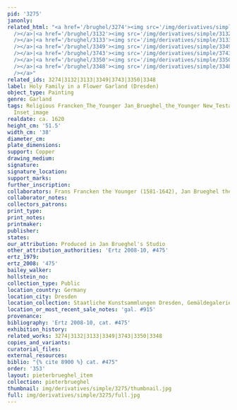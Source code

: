 ```yaml
---
pid: '3275'
janonly: 
related_html: "<a href='/brughel/3274'><img src='/img/derivatives/simple/3274/thumbnail.jpg'
  /></a>|<a href='/brughel/3132'><img src='/img/derivatives/simple/3132/thumbnail.jpg'
  /></a>|<a href='/brughel/3133'><img src='/img/derivatives/simple/3133/thumbnail.jpg'
  /></a>|<a href='/brughel/3349'><img src='/img/derivatives/simple/3349/thumbnail.jpg'
  /></a>|<a href='/brughel/3743'><img src='/img/derivatives/simple/3743/thumbnail.jpg'
  /></a>|<a href='/brughel/3350'><img src='/img/derivatives/simple/3350/thumbnail.jpg'
  /></a>|<a href='/brughel/3348'><img src='/img/derivatives/simple/3348/thumbnail.jpg'
  /></a>"
related_ids: 3274|3132|3133|3349|3743|3350|3348
label: Holy Family in a Flower Garland (Dresden)
object_type: Painting
genre: Garland
tags: Religious Francken_The_Younger Jan_Brueghel_the_Younger New_Testament Flowers
  Inset_image
realdate: ca. 1620
height_cm: '51.5'
width_cm: '38'
diameter_cm: 
plate_dimensions: 
support: Copper
drawing_medium: 
signature: 
signature_location: 
support_marks: 
further_inscription: 
collaborators: Frans Francken the Younger (1581-1642), Jan Brueghel the Younger (1601-1678)
collaborator_notes: 
collectors_patrons: 
print_type: 
print_notes: 
printmaker: 
publisher: 
states: 
our_attribution: Produced in Jan Brueghel's Studio
other_attribution_authorities: 'Ertz 2008-10, #475'
ertz_1979: 
ertz_2008: '475'
bailey_walker: 
hollstein_no: 
collection_type: Public
location_country: Germany
location_city: Dresden
location_collection: Staatliche Kunstsammlungen Dresden, Gemäldegalerie Alte Meister
location_or_most_recent_sale_notes: 'gal. #915'
provenance: 
bibliography: 'Ertz 2008-10, cat. #475'
exhibition_history: 
related_works: 3274|3132|3133|3349|3743|3350|3348
copies_and_variants: 
curatorial_files: 
external_resources: 
biblio: "{% cite 8900 %} cat. #475"
order: '353'
layout: pieterbrueghel_item
collection: pieterbrueghel
thumbnail: img/derivatives/simple/3275/thumbnail.jpg
full: img/derivatives/simple/3275/full.jpg
---
```

